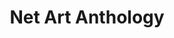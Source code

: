 ---
ee_id_show: '4422'
site: '1'
type: '5'
title: Net Art Anthology
url: net-art-anthology
live_url: https://anthology.rhizome.org/data-diaries-2003
year: '2017'
venue: http://rhizome.org
state_country: Cyberspace
pitch: Data Diaries in NET ART ANTHOLOGY!
ps:
imgs: rhizome-anthology-2017-08-database-ih-1b.jpg
things: "[11] [2003-002-data-diaries] 2003-002 Data Diaries"
status:
vis: Y
layout: shows
---